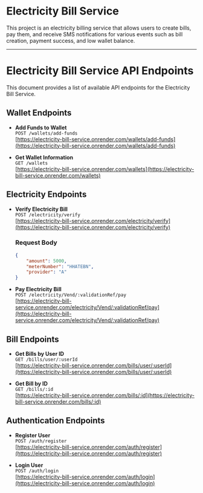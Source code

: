 # Electricity Bill Service

This project is an electricity billing service that allows users to create bills, pay them, and receive SMS notifications for various events such as bill creation, payment success, and low wallet balance.

---

# Electricity Bill Service API Endpoints

This document provides a list of available API endpoints for the Electricity Bill Service.

## Wallet Endpoints

- **Add Funds to Wallet**  
  `POST /wallets/add-funds`  
  [https://electricity-bill-service.onrender.com/wallets/add-funds](https://electricity-bill-service.onrender.com/wallets/add-funds)

- **Get Wallet Information**  
  `GET /wallets`  
  [https://electricity-bill-service.onrender.com/wallets](https://electricity-bill-service.onrender.com/wallets)

## Electricity Endpoints

- **Verify Electricity Bill**  
  `POST /electricity/verify`  
  [https://electricity-bill-service.onrender.com/electricity/verify](https://electricity-bill-service.onrender.com/electricity/verify)  

  ### Request Body
  ```json
  {
      "amount": 5000,
      "meterNumber": "HHATEBN",
      "provider": "A"
  }

- **Pay Electricity Bill**  
  `POST /electricity/Vend/:validationRef/pay`  
  [https://electricity-bill-service.onrender.com/electricity/Vend/:validationRef/pay](https://electricity-bill-service.onrender.com/electricity/Vend/:validationRef/pay)

## Bill Endpoints

- **Get Bills by User ID**  
  `GET /bills/user/:userId`  
  [https://electricity-bill-service.onrender.com/bills/user/:userId](https://electricity-bill-service.onrender.com/bills/user/:userId)

- **Get Bill by ID**  
  `GET /bills/:id`  
  [https://electricity-bill-service.onrender.com/bills/:id](https://electricity-bill-service.onrender.com/bills/:id)

## Authentication Endpoints

- **Register User**  
  `POST /auth/register`  
  [https://electricity-bill-service.onrender.com/auth/register](https://electricity-bill-service.onrender.com/auth/register)

- **Login User**  
  `POST /auth/login`  
  [https://electricity-bill-service.onrender.com/auth/login](https://electricity-bill-service.onrender.com/auth/login)

